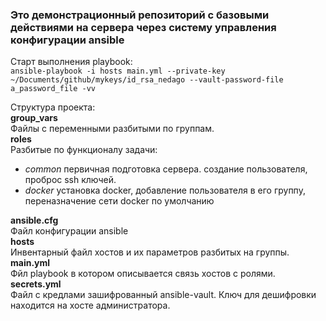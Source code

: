 ### Это демонстрационный репозиторий с базовыми действиями на сервера через систему управления конфигурации **ansible**     

Старт выполнения playbook:  
``ansible-playbook -i hosts main.yml --private-key ~/Documents/github/mykeys/id_rsa_nedago --vault-password-file 
a_password_file -vv`` 

Структура проекта:   
**group_vars**  
Файлы с переменными разбитыми по группам.  
**roles**  
Разбитые по функционалу задачи:  
- _common_ первичная подготовка сервера.  создание пользователя, проброс ssh ключей.
- _docker_ установка docker, добавление пользователя в его группу, переназначение сети docker по умолчанию   

**ansible.cfg**  
Файл конфигурации ansible  
**hosts**   
Инвентарный файл хостов и их параметров разбитых на группы.  
**main.yml**  
Фйл playbook в котором описывается связь хостов с ролями.  
**secrets.yml**  
Файл с кредлами зашифрованный ansible-vault. Ключ для дешифровки находится на хосте администратора.   


